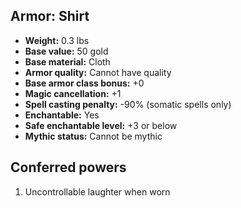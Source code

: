 ## Armor: Shirt
- **Weight:** 0.3 lbs
- **Base value:** 50 gold
- **Base material:** Cloth
- **Armor quality:** Cannot have quality
- **Base armor class bonus:** +0
- **Magic cancellation:** +1
- **Spell casting penalty:** -90% (somatic spells only)
- **Enchantable:** Yes
- **Safe enchantable level:** +3 or below
- **Mythic status:** Cannot be mythic
## Conferred powers
1. Uncontrollable laughter when worn
